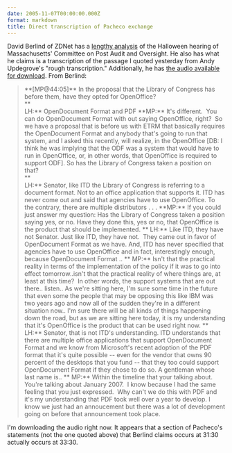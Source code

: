 ```yaml
---
date: 2005-11-07T00:00:00.000Z
format: markdown
title: Direct transcription of Pacheco exchange
---
```


David Berlind of ZDNet has a <a href="http://blogs.zdnet.com/BTL/index.php?p=2120">lengthy analysis</a> of the Halloween hearing of Massachusetts' Committee on Post Audit and Oversight. He also has what he claims is a transcription of the passage I quoted yesterday from Andy Updegrove's "rough transcription." Additionally, he has <a href="http://i.i.com.com/cnwk.1d/i/z/e/200511/Oct31ODFhearing.mp3">the audio available for download</a>.
From Berlind:
<blockquote>**[MP@44:05]** In the proposal that the Library of Congress has before them, have they opted for OpenOffice? <br />    **<br />     LH:** OpenDocument Format and PDF 
**MP:** It's different.&nbsp; You can do OpenDocument Format with out saying OpenOffice, right?&nbsp; So we have a proposal that is before us with ETRM that basically requires the OpenDocument Format and anybody that's going to run that system, and I asked this recently, will realize, in the OpenOffice [DB: I think he was implying that the ODF was a system that would have to run in OpenOffice, or, in other words, that OpenOffice is required to support ODF]. So has the Library of Congress taken a position on that?<br />    **<br />     LH:** Senator, like ITD the Library of Congress is referring to a document format. Not to an office application that supports it. ITD has never come out and said that agencies have to use OpenOffice. To the contrary, there are multiple distributors . . . 
**MP:** If you could just answer my question: Has the Library of Congress taken a position saying yes, or no. Have they done this, yes or no, that OpenOffice is the product that should be implemented.
   ** LH:** Like ITD, they have not Senator. Just like ITD, they have not.&nbsp; They came out in favor of OpenDocument Format as we have. And, ITD has never specified that agencies have to use OpenOffice and in fact, interestingly enough, because OpenDocument Format ..
   ** MP:** Isn't that the practical reality in terms of the implementation of the policy if it was to go into effect tomorrow..isn't that the practical reality of where things are, at least at this time?&nbsp; In other words, the support systems that are out there.. listen.. As we're sitting here, I'm sure some time in the future that even some the people that may be opposing this like IBM was two years ago and now all of the sudden they're in a different situation now.. I'm sure there will be all kinds of things happening down the road, but as we are sitting here today, it is my understanding that it's OpenOffice is the product that can be used right now.
   ** LH:** Senator, that is not ITD's understanding. ITD understands that there are multiple office applications that support OpenDocument Format and we know from Microsoft's recent adoption of the PDF format that it's quite possible -- even for the vendor that owns 90 percent of the desktops that you fund -- that they too could support OpenDocument Format if they chose to do so. A gentleman whose last name is..
   ** MP:** Within the timeline that your talking about. You're talking about January 2007.&nbsp; I know because I had the same feeling that you just expressed.&nbsp; Why can't we do this with PDF and it's my understanding that PDF took well over a year to develop. I know we just had an annoucement but there was a lot of development going on before that announcement took place. </blockquote>
I'm downloading the audio right now. It appears that a section of Pacheco's statements (not the one quoted above) that Berlind claims occurs at 31:30 actually occurs at 33:30.
